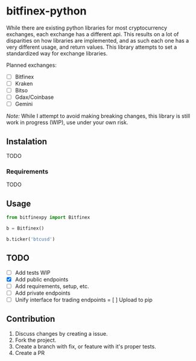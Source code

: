 # bitfinex-python

While there are existing python libraries for most cryptocurrency exchanges,
each exchange has a different api. This results on a lot of disparities on how libraries are implemented, and as such each one has a very different usage, and return values. This library attempts to set a standardized way for exchange libraries.

Planned exchanges:

- [ ] Bitfinex
- [ ] Kraken
- [ ] Bitso
- [ ] Gdax/Coinbase
- [ ] Gemini

*Note:* While I attempt to avoid making breaking changes, this library is still 
work in progress (WIP), use under your own risk.


## Instalation
TODO

### Requirements
TODO

## Usage

```py
from bitfinexpy import Bitfinex

b = Bitfinex()

b.ticker('btcusd')
```


## TODO

- [ ]  Add tests WIP
- [X]  Add public endpoints
- [ ]  Add requirements, setup, etc.
- [ ]  Add private endpoints
- [ ]  Unify interface for trading endpoints
= [ ]  Upload to pip

## Contribution

1. Discuss changes by creating a issue.
2. Fork the project.
3. Create a branch with fix, or feature with it's proper tests.
4. Create a PR
